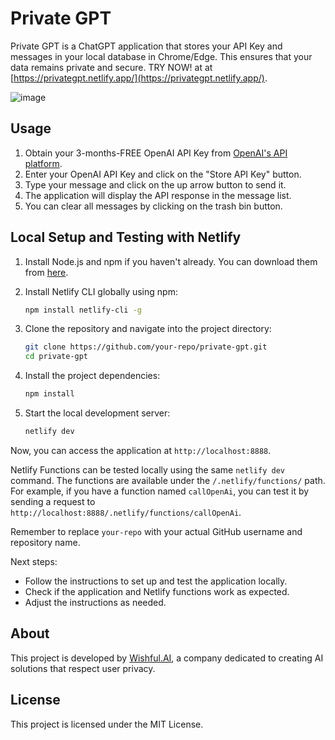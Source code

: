 # Private GPT

Private GPT is a ChatGPT application that stores your API Key and messages in your local database in Chrome/Edge. This ensures that your data remains private and secure.
TRY NOW! at at [https://privategpt.netlify.app/](https://privategpt.netlify.app/).

![image](https://github.com/scahyono/privategpt/assets/2072698/a8cf5d0b-91ae-4416-8c1c-2026ec1631e2)

## Usage

1. Obtain your 3-months-FREE OpenAI API Key from [OpenAI's API platform](https://platform.openai.com/).
2. Enter your OpenAI API Key and click on the "Store API Key" button.
3. Type your message and click on the up arrow button to send it.
4. The application will display the API response in the message list.
5. You can clear all messages by clicking on the trash bin button.

## Local Setup and Testing with Netlify

1. Install Node.js and npm if you haven't already. You can download them from [here](https://nodejs.org/).

2. Install Netlify CLI globally using npm:

    ```bash
    npm install netlify-cli -g
    ```

3. Clone the repository and navigate into the project directory:

    ```bash
    git clone https://github.com/your-repo/private-gpt.git
    cd private-gpt
    ```

4. Install the project dependencies:

    ```bash
    npm install
    ```

5. Start the local development server:

    ```bash
    netlify dev
    ```

Now, you can access the application at `http://localhost:8888`.

Netlify Functions can be tested locally using the same `netlify dev` command. The functions are available under the `/.netlify/functions/` path. For example, if you have a function named `callOpenAi`, you can test it by sending a request to `http://localhost:8888/.netlify/functions/callOpenAi`.

Remember to replace `your-repo` with your actual GitHub username and repository name.

Next steps:
- Follow the instructions to set up and test the application locally.
- Check if the application and Netlify functions work as expected.
- Adjust the instructions as needed.

## About

This project is developed by [Wishful.AI](https://www.wishful.ai/), a company dedicated to creating AI solutions that respect user privacy.

## License

This project is licensed under the MIT License.

